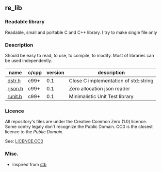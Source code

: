## re_lib

### Readable library

Readable, small and portable C and C++ library.
I try to make single file only

### Description

Should be easy to read, to use, to compile, to modify. Most of libraries can be used independently.

| name | c/cpp | version | description |
| --- | --- | --- | --- |
| [dstr.h](/dstr.h) | c99+ | 0.1 | Close C implementation of std::string |
| [rjson.h](/rjson.h) | c99+ | 0.1 | Zero allocation json reader |
| [runit.h](/runit.h) | c99+ | 0.1 | Minimalistic Unit Test library |

### Licence

All repository's files are under the Creative Common Zero (1.0) licence.
Some contry legaly don't recognize the Public Domain.
CC0 is the closest licence to the *Public Domain*.

See: [LICENCE.CC0](LICENCE.CC0.txt)

### Misc.

- Inspired from [stb](https://github.com/nothings/stb)
